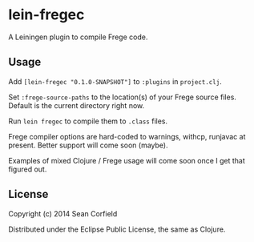 lein-fregec
===========

A Leiningen plugin to compile Frege code.

Usage
-----

Add `[lein-fregec "0.1.0-SNAPSHOT"]` to `:plugins` in `project.clj`.

Set `:frege-source-paths` to the location(s) of your Frege source files. Default is the current directory right now.

Run `lein fregec` to compile them to `.class` files.

Frege compiler options are hard-coded to warnings, withcp, runjavac at present. Better support will come soon (maybe).

Examples of mixed Clojure / Frege usage will come soon once I get that figured out.

License
-------

Copyright (c) 2014 Sean Corfield

Distributed under the Eclipse Public License, the same as Clojure.
